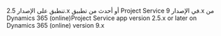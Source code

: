 <span data-ttu-id="da6d5-101">تنطبق على الإصدار 2.5.x أو أحدث من تطبيق Project Service في الإصدار 9.x من Dynamics 365 (online)</span><span class="sxs-lookup"><span data-stu-id="da6d5-101">Project Service app version 2.5.x or later on Dynamics 365 (online) version 9.x</span></span>
